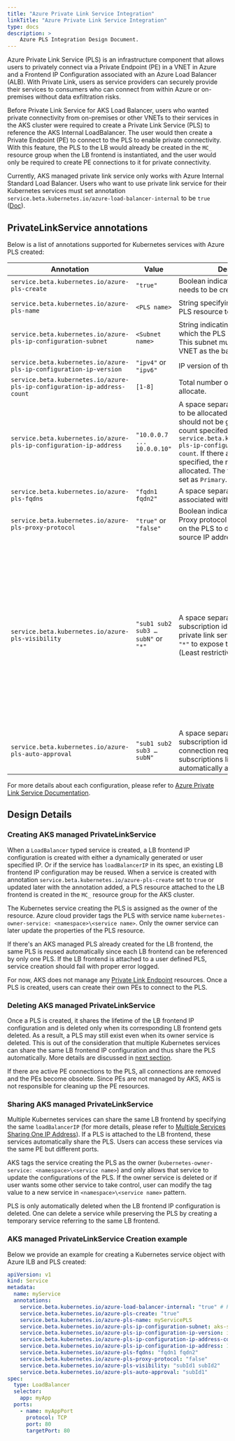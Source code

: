 ```yaml
---
title: "Azure Private Link Service Integration"
linkTitle: "Azure Private Link Service Integration"
type: docs
description: >
    Azure PLS Integration Design Document.
---
```


Azure Private Link Service (PLS) is an infrastructure component that allows users to privately connect via a Private Endpoint (PE) in a VNET in Azure and a Frontend IP Configuration associated with an Azure Load Balancer (ALB).  With Private Link, users as service providers can securely provide their services to consumers who can connect from within Azure or on-premises without data exfiltration risks. 

Before Private Link Service for AKS Load Balancer, users who wanted private connectivity from on-premises or other VNETs to their services in the AKS cluster were required to create a Private Link Service (PLS) to reference the AKS Internal LoadBalancer. The user would then create a Private Endpoint (PE) to connect to the PLS to enable private connectivity. With this feature, the PLS to the LB would already be created in the `MC_` resource group when the LB frontend is instantiated, and the user would only be required to create PE connections to it for private connectivity. 

Currently, AKS managed private link service only works with Azure Internal Standard Load Balancer. Users who want to use private link service for their Kubernetes services must set annotation `service.beta.kubernetes.io/azure-load-balancer-internal` to be `true` ([Doc](../../../topics/loadbalancer)).

## PrivateLinkService annotations

Below is a list of annotations supported for Kubernetes services with Azure PLS created:

| Annotation | Value | Description | Required | Default |
| ------------------------------------------------------------------------ | ---------------------------------- | ------------------------------------------------------------ |------|------|
| `service.beta.kubernetes.io/azure-pls-create`                            | `"true"`                           | Boolean indicating whether a PLS needs to be created. | Required | |
| `service.beta.kubernetes.io/azure-pls-name`                              | `<PLS name>`                       | String specifying the name of the PLS resource to be created. | Optional | `"pls-<LB frontend config id>"` |
| `service.beta.kubernetes.io/azure-pls-ip-configuration-subnet`           |`<Subnet name>`                     | String indicating the subnet to which the PLS will be deployed.  This subnet must exist in the same VNET as the backend pool. | Required | |
| `service.beta.kubernetes.io/azure-pls-ip-configuration-ip-version`       | `"ipv4"` or `"ipv6"`               | IP version of the private IP address. | Optional | `"ipv4"` |
| `service.beta.kubernetes.io/azure-pls-ip-configuration-ip-address-count` | `[1-8]`                            | Total number of private NAT IPs to allocate. | Optional | 1 |
| `service.beta.kubernetes.io/azure-pls-ip-configuration-ip-address`       | `"10.0.0.7 ... 10.0.0.10"`         | A space separated list of static IPs to be allocated. Total number of IPs should not be greater than the ip count specifed in `service.beta.kubernetes.io/azure-pls-ip-configuration-ip-address-count`. If there are fewer IPs specified, the rest are dynamically allocated. The first IP in the list is set as `Primary`. |  Optional | All IPs are dynamically allocated. |
| `service.beta.kubernetes.io/azure-pls-fqdns`                             | `"fqdn1 fqdn2"`                    | A space separated list of fqdns associated with the PLS. | Optional | `[]` |
| `service.beta.kubernetes.io/azure-pls-proxy-protocol`                    | `"true"` or `"false"`              | Boolean indicatin whether the TCP Proxy protocol needs to be enabled on the PLS to determine true source IP address. | Optional | `false` |
| `service.beta.kubernetes.io/azure-pls-visibility`                        | `"sub1 sub2 sub3 … subN"` or `"*"` | A space separated list of Azure subscription ids for which the private link service is visible. Use `"*"` to expose the PLS to all subs (Least restrictive). | Optional | Empty list `[]` indicating role-based access control only: This private link service will only be available to individuals with role-based access control permissions within your directory. (Most restrictive) |
| `service.beta.kubernetes.io/azure-pls-auto-approval`                     | `"sub1 sub2 sub3 … subN"`          | A space separated list of Azure subscription ids. This allows PE connection requests from the subscriptions listed to the PLS to be automatically approved. |  Optional | `[]` |

For more details about each configuration, please refer to [Azure Private Link Service Documentation](https://docs.microsoft.com/en-us/cli/azure/network/private-link-service?view=azure-cli-latest#az-network-private-link-service-create).


## Design Details

### Creating AKS managed PrivateLinkService

When a `LoadBalancer` typed service is created, a LB frontend IP configuration is created with either a dynamically generated or user specified IP. Or if the service has `loadBalancerIP` in its spec, an existing LB frontend IP configuration may be reused. When a service is created with annotation `service.beta.kubernetes.io/azure-pls-create` set to `true` or updated later with the annotation added, a PLS resource attached to the LB frontend is created in the `MC_` resource group for the AKS cluster. 

The Kubernetes service creating the PLS is assigned as the owner of the resource. Azure cloud provider tags the PLS with service name `kubernetes-owner-service: <namespace>\<service name>`. Only the owner service can later update the properties of the PLS resource.

If there's an AKS managed PLS already created for the LB frontend, the same PLS is reused automatically since each LB frontend can be referenced by only one PLS. If the LB frontend is attached to a user defined PLS, service creation should fail with proper error logged. 

For now, AKS does not manage any [Private Link Endpoint](https://docs.microsoft.com/en-us/azure/private-link/private-endpoint-overview) resources. Once a PLS is created, users can create their own PEs to connect to the PLS. 

### Deleting AKS managed PrivateLinkService

Once a PLS is created, it shares the lifetime of the LB frontend IP configuration and is deleted only when its corresponding LB frontend gets deleted. As a result, a PLS may still exist even when its owner service is deleted. This is out of the consideration that multiple Kubernetes services can share the same LB frontend IP configuration and thus share the PLS automatically. More details are discussed in [next section](#sharing-aks-managed-privatelinkservice).

If there are active PE connections to the PLS, all connections are removed and the PEs become obsolete. Since PEs are not managed by AKS, AKS is not responsible for cleaning up the PE resources.

### Sharing AKS managed PrivateLinkService

Multiple Kubernetes services can share the same LB frontend by specifying the same `loadBalancerIP` (for more details, please refer to [Multiple Services Sharing One IP Address](../../../topics/shared-ip)). If a PLS is attached to the LB frontend, these services automatically share the PLS. Users can access these services via the same PE but different ports. 

AKS tags the service creating the PLS as the owner (`kubernetes-owner-service: <namespace>\<service name>`) and only allows that service to update the configurations of the PLS. If the owner service is deleted or if user wants some other service to take control, user can modify the tag value to a new service in `<namespace>\<service name>` pattern.

PLS is only automatically deleted when the LB frontend IP configuration is deleted. One can delete a service while preserving the PLS by creating a temporary service referring to the same LB frontend. 

### AKS managed PrivateLinkService Creation example

Below we provide an example for creating a Kubernetes service object with Azure ILB and PLS created:

```yaml
apiVersion: v1
kind: Service
metadata:
  name: myService
  annotations:
    service.beta.kubernetes.io/azure-load-balancer-internal: "true" # Right now PLS must be used with internal LB
    service.beta.kubernetes.io/azure-pls-create: "true"
    service.beta.kubernetes.io/azure-pls-name: myServicePLS
    service.beta.kubernetes.io/azure-pls-ip-configuration-subnet: aks-subnet
    service.beta.kubernetes.io/azure-pls-ip-configuration-ip-version: ipv4
    service.beta.kubernetes.io/azure-pls-ip-configuration-ip-address-count: 1
    service.beta.kubernetes.io/azure-pls-ip-configuration-ip-address: 10.240.0.9 # Must be available in aks-subnet
    service.beta.kubernetes.io/azure-pls-fqdns: "fqdn1 fqdn2"
    service.beta.kubernetes.io/azure-pls-proxy-protocol: "false"
    service.beta.kubernetes.io/azure-pls-visibility: "subId1 subId2"
    service.beta.kubernetes.io/azure-pls-auto-approval: "subId1"
spec:
  type: LoadBalancer
  selector:
    app: myApp
  ports:
    - name: myAppPort
      protocol: TCP
      port: 80
      targetPort: 80
```
